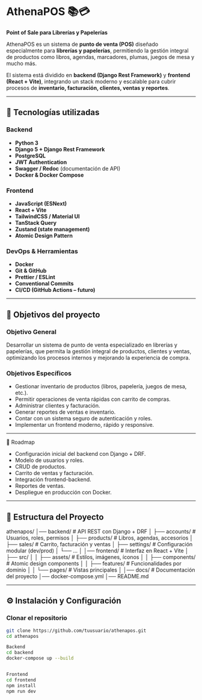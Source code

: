# AthenaPOS 📚💳  
**Point of Sale para Librerías y Papelerías**  

AthenaPOS es un sistema de **punto de venta (POS)** diseñado especialmente para **librerías y papelerías**, permitiendo la gestión integral de productos como libros, agendas, marcadores, plumas, juegos de mesa y mucho más.  

El sistema está dividido en **backend (Django Rest Framework)** y **frontend (React + Vite)**, integrando un stack moderno y escalable para cubrir procesos de **inventario, facturación, clientes, ventas y reportes**.  

---

## 🚀 Tecnologías utilizadas  

### Backend
- **Python 3**
- **Django 5 + Django Rest Framework**
- **PostgreSQL**
- **JWT Authentication**
- **Swagger / Redoc** (documentación de API)
- **Docker & Docker Compose**

### Frontend
- **JavaScript (ESNext)**
- **React + Vite**
- **TailwindCSS / Material UI**
- **TanStack Query**
- **Zustand (state management)**
- **Atomic Design Pattern**

### DevOps & Herramientas
- **Docker**
- **Git & GitHub**
- **Prettier / ESLint**
- **Conventional Commits**
- **CI/CD (GitHub Actions – futuro)**

---

## 🎯 Objetivos del proyecto  

### Objetivo General
Desarrollar un sistema de punto de venta especializado en librerías y papelerías, que permita la gestión integral de productos, clientes y ventas, optimizando los procesos internos y mejorando la experiencia de compra.  

### Objetivos Específicos
- Gestionar inventario de productos (libros, papelería, juegos de mesa, etc.).  
- Permitir operaciones de venta rápidas con carrito de compras.  
- Administrar clientes y facturación.  
- Generar reportes de ventas e inventario.  
- Contar con un sistema seguro de autenticación y roles.  
- Implementar un frontend moderno, rápido y responsive.  

---

📌 Roadmap

 - Configuración inicial del backend con Django + DRF.
 - Modelo de usuarios y roles.
 - CRUD de productos.
 - Carrito de ventas y facturación.
 - Integración frontend-backend.
 - Reportes de ventas.
 - Despliegue en producción con Docker.

---

## 📂 Estructura del Proyecto


athenapos/
│── backend/ # API REST con Django + DRF
│ ├── accounts/ # Usuarios, roles, permisos
│ ├── products/ # Libros, agendas, accesorios
│ ├── sales/ # Carrito, facturación y ventas
│ ├── settings/ # Configuración modular (dev/prod)
│ └── ...
│
│── frontend/ # Interfaz en React + Vite
│ ├── src/
│ │ ├── assets/ # Estilos, imágenes, íconos
│ │ ├── components/ # Atomic design components
│ │ ├── features/ # Funcionalidades por dominio
│ │ └── pages/ # Vistas principales
│
│── docs/ # Documentación del proyecto
│── docker-compose.yml
│── README.md


---

## ⚙️ Instalación y Configuración  

### Clonar el repositorio
```bash
git clone https://github.com/tuusuario/athenapos.git
cd athenapos

Backend
cd backend
docker-compose up --build


Frontend
cd frontend
npm install
npm run dev
